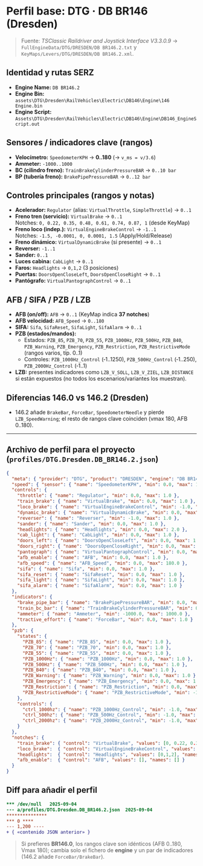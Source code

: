 # Perfil base: **DTG · DB BR146 (Dresden)**

> Fuente: *TSClassic Raildriver and Joystick Interface V3.3.0.9* → `FullEngineData/DTG/DRESDEN/DB BR146.2.txt` y `KeyMaps/Levers/DTG/DRESDEN/DB BR146.2.xml`.

## Identidad y rutas SERZ
- **Engine Name:** `DB BR146.2`
- **Engine Bin:** `assets\DTG\Dresden\RailVehicles\Electric\DB146\Engine\146 Engine.bin`
- **Engine Script:** `Assets\DTG\Dresden\RailVehicles\Electric\DB146\Engine\DB146_EngineScript.out`

## Sensores / indicadores clave (rangos)
- **Velocímetro:** `SpeedometerKPH` → **0..180** (→ `v_ms = v/3.6`)
- **Ammeter:** `-1000..1000`
- **BC (cilindro freno):** `TrainBrakeCylinderPressureBAR` → `0..10 bar`
- **BP (tubería freno):** `BrakePipePressureBAR` → `0..12 bar`

## Controles principales (rangos y notas)
- **Acelerador:** `Regulator` (alias: `VirtualThrottle`, `SimpleThrottle`) → `0..1`
- **Freno tren (servicio):** `VirtualBrake` → `0..1`  
  Notches: `0, 0.22, 0.35, 0.48, 0.61, 0.74, 0.87, 1` (desde KeyMap)
- **Freno loco (indep.):** `VirtualEngineBrakeControl` → `-1..1`  
  Notches: `-1.5, -0.0001, 0, 0.0001, 1.5` (Apply/Hold/Release)
- **Freno dinámico:** `VirtualDynamicBrake` (si presente) → `0..1`
- **Reverser:** `-1..1`
- **Sander:** `0..1`
- **Luces cabina:** `CabLight` → `0..1`
- **Faros:** `Headlights` → `0,1,2` (3 posiciones)
- **Puertas:** `DoorsOpenCloseLeft`, `DoorsOpenCloseRight` → `0..1`
- **Pantógrafo:** `VirtualPantographControl` → `0..1`

## AFB / SIFA / PZB / LZB
- **AFB (on/off):** `AFB` → `0..1` (KeyMap indica **37 notches**)
- **AFB velocidad:** `AFB_Speed` → `0..180`
- **SIFA:** `Sifa`, `SifaReset`, `SifaLight`, `SifaAlarm` → `0..1`
- **PZB (estados/mandos):**
  - Estados: `PZB_85`, `PZB_70`, `PZB_55`, `PZB_1000Hz`, `PZB_500Hz`, `PZB_B40`, `PZB_Warning`, `PZB_Emergency`, `PZB_Restriction`, `PZB_RestrictiveMode` (rangos varios, típ. 0..1)
  - Controles: `PZB_1000Hz_Control` (‑1..1250), `PZB_500Hz_Control` (‑1..250), `PZB_2000Hz_Control` (‑1..1)
- **LZB:** presentes indicadores como `LZB_V_SOLL`, `LZB_V_ZIEL`, `LZB_DISTANCE` si están expuestos (no todos los escenarios/variantes los muestran).

## Diferencias 146.0 vs 146.2 (Dresden)
- 146.2 añade `BrakeBar`, `ForceBar`, `SpeedometerNeedle` y pierde `LZB_SpeedWarning`; el resto de rangos clave coinciden (vmax 180, AFB 0..180).

---

## Archivo de perfil para el proyecto (`profiles/DTG.Dresden.DB_BR146.2.json`)
```json
{
  "meta": { "provider": "DTG", "product": "DRESDEN", "engine": "DB BR146.2" },
  "speed": { "sensor": { "name": "SpeedometerKPH", "min": 0.0, "max": 180.0 }, "unit": "kmh", "to_ms": "v/3.6" },
  "controls": {
    "throttle": { "name": "Regulator", "min": 0.0, "max": 1.0 },
    "train_brake": { "name": "VirtualBrake", "min": 0.0, "max": 1.0 },
    "loco_brake": { "name": "VirtualEngineBrakeControl", "min": -1.0, "max": 1.0 },
    "dynamic_brake": { "name": "VirtualDynamicBrake", "min": 0.0, "max": 1.0 },
    "reverser": { "name": "Reverser", "min": -1.0, "max": 1.0 },
    "sander": { "name": "Sander", "min": 0.0, "max": 1.0 },
    "headlights": { "name": "Headlights", "min": 0.0, "max": 2.0 },
    "cab_light": { "name": "CabLight", "min": 0.0, "max": 1.0 },
    "doors_left": { "name": "DoorsOpenCloseLeft", "min": 0.0, "max": 1.0 },
    "doors_right": { "name": "DoorsOpenCloseRight", "min": 0.0, "max": 1.0 },
    "pantograph": { "name": "VirtualPantographControl", "min": 0.0, "max": 1.0 },
    "afb_enable": { "name": "AFB", "min": 0.0, "max": 1.0 },
    "afb_speed": { "name": "AFB_Speed", "min": 0.0, "max": 180.0 },
    "sifa": { "name": "Sifa", "min": 0.0, "max": 1.0 },
    "sifa_reset": { "name": "SifaReset", "min": 0.0, "max": 1.0 },
    "sifa_light": { "name": "SifaLight", "min": 0.0, "max": 1.0 },
    "sifa_alarm": { "name": "SifaAlarm", "min": 0.0, "max": 1.0 }
  },
  "indicators": {
    "brake_pipe_bar": { "name": "BrakePipePressureBAR", "min": 0.0, "max": 12.0 },
    "train_bc_bar": { "name": "TrainBrakeCylinderPressureBAR", "min": 0.0, "max": 10.0 },
    "ammeter": { "name": "Ammeter", "min": -1000.0, "max": 1000.0 },
    "tractive_effort": { "name": "ForceBar", "min": 0.0, "max": 1.0 }
  },
  "pzb": {
    "states": {
      "PZB_85": { "name": "PZB_85", "min": 0.0, "max": 1.0 },
      "PZB_70": { "name": "PZB_70", "min": 0.0, "max": 1.0 },
      "PZB_55": { "name": "PZB_55", "min": 0.0, "max": 1.0 },
      "PZB_1000Hz": { "name": "PZB_1000Hz", "min": 0.0, "max": 1.0 },
      "PZB_500Hz": { "name": "PZB_500Hz", "min": 0.0, "max": 1.0 },
      "PZB_B40": { "name": "PZB_B40", "min": 0.0, "max": 1.0 },
      "PZB_Warning": { "name": "PZB_Warning", "min": 0.0, "max": 1.0 },
      "PZB_Emergency": { "name": "PZB_Emergency", "min": 0.0, "max": 1.0 },
      "PZB_Restriction": { "name": "PZB_Restriction", "min": 0.0, "max": 100.0 },
      "PZB_RestrictiveMode": { "name": "PZB_RestrictiveMode", "min": -1.0, "max": 15.0 }
    },
    "controls": {
      "ctrl_1000hz": { "name": "PZB_1000Hz_Control", "min": -1.0, "max": 1250.0 },
      "ctrl_500hz": { "name": "PZB_500Hz_Control", "min": -1.0, "max": 250.0 },
      "ctrl_2000hz": { "name": "PZB_2000Hz_Control", "min": -1.0, "max": 1.0 }
    }
  },
  "notches": {
    "train_brake": { "control": "VirtualBrake", "values": [0, 0.22, 0.35, 0.48, 0.61, 0.74, 0.87, 1], "names": ["Dummy1","Dummy2","Dummy3","Dummy4","Dummy5","Dummy6","Dummy7","Dummy8"] },
    "loco_brake":  { "control": "VirtualEngineBrakeControl", "values": [-1.5, -0.0001, 0, 0.0001, 1.5], "names": ["Release","Hold","Apply"] },
    "headlights":  { "control": "Headlights", "values": [0,1,2], "names": [] },
    "afb_enable":  { "control": "AFB", "values": [], "names": [] }
  }
}
```

## Diff para añadir el perfil
```diff
*** /dev/null	2025-09-04
--- a/profiles/DTG.Dresden.DB_BR146.2.json	2025-09-04
***************
*** 0 ****
--- 1,200 ----
+ { «contenido JSON anterior» }
```

> Si prefieres **BR146.0**, los rangos clave son idénticos (AFB 0..180, Vmax 180); cambia solo el fichero de **engine** y un par de indicadores (146.2 añade `ForceBar/BrakeBar`).
